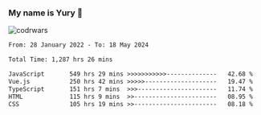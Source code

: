 ### My name is Yury 👋 
![codrwars](https://www.codewars.com/users/litury/badges/micro) 


<!--START_SECTION:waka-->

```txt
From: 28 January 2022 - To: 18 May 2024

Total Time: 1,287 hrs 26 mins

JavaScript       549 hrs 29 mins >>>>>>>>>>>--------------   42.68 %
Vue.js           250 hrs 42 mins >>>>>--------------------   19.47 %
TypeScript       151 hrs 7 mins  >>>----------------------   11.74 %
HTML             115 hrs 9 mins  >>-----------------------   08.95 %
CSS              105 hrs 19 mins >>-----------------------   08.18 %
```

<!--END_SECTION:waka-->

